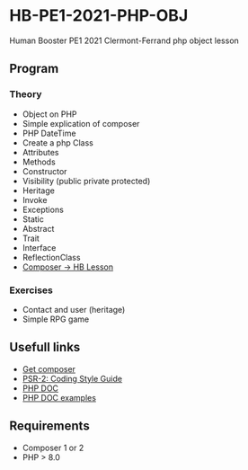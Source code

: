 # HB-PE1-2021-PHP-OBJ
Human Booster PE1 2021 Clermont-Ferrand php object lesson

## Program

### Theory

- Object on PHP
- Simple explication of composer
- PHP DateTime
- Create a php Class
- Attributes
- Methods
- Constructor
- Visibility (public private protected)
- Heritage
- Invoke
- Exceptions
- Static
- Abstract
- Trait
- Interface
- ReflectionClass
- [Composer -> HB Lesson](https://github.com/theau-goncalves/composer-autoloader)

### Exercises
- Contact and user (heritage)
- Simple RPG game

## Usefull links
- [Get composer](https://getcomposer.org/download/)
- [PSR-2: Coding Style Guide](https://www.php-fig.org/psr/psr-2/)
- [PHP DOC](https://docs.phpdoc.org/3.0/guide/references/phpdoc/tags/index.html#tag-reference)
- [PHP DOC examples](https://docs.phpdoc.org/3.0/guide/guides/docblocks.html)

## Requirements

- Composer 1 or 2
- PHP > 8.0
